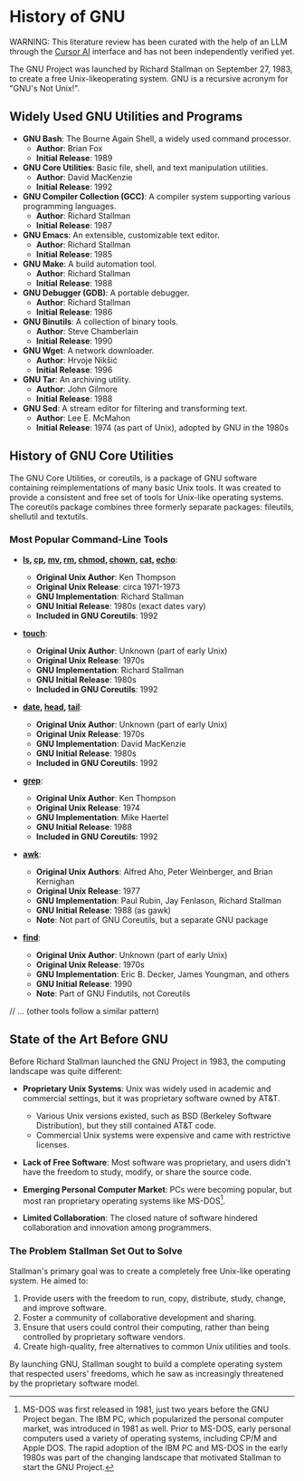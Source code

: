  # History of GNU

WARNING: This literature review has been curated with the help of an LLM through the [Cursor AI](https://www.cursor.com/) interface and has not been independently verified yet.

The GNU Project was launched by Richard Stallman on September 27, 1983, to create a free Unix-likeoperating system. GNU is a recursive acronym for
"GNU's Not Unix!".
## Widely Used GNU Utilities and Programs

- **GNU Bash**: The Bourne Again Shell, a widely used command processor.
  - **Author**: Brian Fox
  - **Initial Release**: 1989
- **GNU Core Utilities**: Basic file, shell, and text manipulation utilities.
  - **Author**: David MacKenzie
  - **Initial Release**: 1992
- **GNU Compiler Collection (GCC)**: A compiler system supporting various programming languages.
  - **Author**: Richard Stallman
  - **Initial Release**: 1987
- **GNU Emacs**: An extensible, customizable text editor.
  - **Author**: Richard Stallman
  - **Initial Release**: 1985
- **GNU Make**: A build automation tool.
  - **Author**: Richard Stallman
  - **Initial Release**: 1988
- **GNU Debugger (GDB)**: A portable debugger.
  - **Author**: Richard Stallman
  - **Initial Release**: 1986
- **GNU Binutils**: A collection of binary tools.
  - **Author**: Steve Chamberlain
  - **Initial Release**: 1990
- **GNU Wget**: A network downloader.
  - **Author**: Hrvoje Nikšić
  - **Initial Release**: 1996
- **GNU Tar**: An archiving utility.
  - **Author**: John Gilmore
  - **Initial Release**: 1988
- **GNU Sed**: A stream editor for filtering and transforming text.
  - **Author**: Lee E. McMahon
  - **Initial Release**: 1974 (as part of Unix), adopted by GNU in the 1980s

 ## History of GNU Core Utilities

 The GNU Core Utilities, or coreutils, is a package of GNU software containing reimplementations of many basic Unix tools. It was created to provide a
 consistent and free set of tools for Unix-like operating systems. The coreutils package combines three formerly separate packages: fileutils, shellutil
 and textutils.

 ### Most Popular Command-Line Tools

- **[ls](https://en.wikipedia.org/wiki/Ls), [cp](https://en.wikipedia.org/wiki/Cp_(Unix)), [mv](https://en.wikipedia.org/wiki/Mv), [rm](https://en.wikipedia.org/wiki/Rm_(Unix)), [chmod](https://en.wikipedia.org/wiki/Chmod), [chown](https://en.wikipedia.org/wiki/Chown), [cat](https://en.wikipedia.org/wiki/Cat_(Unix)), [echo](https://en.wikipedia.org/wiki/Echo_(command))**:
  - **Original Unix Author**: Ken Thompson
  - **Original Unix Release**: circa 1971-1973
  - **GNU Implementation**: Richard Stallman
  - **GNU Initial Release**: 1980s (exact dates vary)
  - **Included in GNU Coreutils**: 1992

- **[touch](https://en.wikipedia.org/wiki/Touch_(command))**:
  - **Original Unix Author**: Unknown (part of early Unix)
  - **Original Unix Release**: 1970s
  - **GNU Implementation**: Richard Stallman
  - **GNU Initial Release**: 1980s
  - **Included in GNU Coreutils**: 1992

- **[date](https://en.wikipedia.org/wiki/Date_(Unix)), [head](https://en.wikipedia.org/wiki/Head_(Unix)), [tail](https://en.wikipedia.org/wiki/Tail_(Unix))**:
  - **Original Unix Author**: Unknown (part of early Unix)
  - **Original Unix Release**: 1970s
  - **GNU Implementation**: David MacKenzie
  - **GNU Initial Release**: 1980s
  - **Included in GNU Coreutils**: 1992

- **[grep](https://en.wikipedia.org/wiki/Grep)**:
  - **Original Unix Author**: Ken Thompson
  - **Original Unix Release**: 1974
  - **GNU Implementation**: Mike Haertel
  - **GNU Initial Release**: 1988
  - **Included in GNU Coreutils**: 1992

- **[awk](https://en.wikipedia.org/wiki/AWK)**:
  - **Original Unix Authors**: Alfred Aho, Peter Weinberger, and Brian Kernighan
  - **Original Unix Release**: 1977
  - **GNU Implementation**: Paul Rubin, Jay Fenlason, Richard Stallman
  - **GNU Initial Release**: 1988 (as gawk)
  - **Note**: Not part of GNU Coreutils, but a separate GNU package

- **[find](https://en.wikipedia.org/wiki/Find_(Unix))**:
  - **Original Unix Author**: Unknown (part of early Unix)
  - **Original Unix Release**: 1970s
  - **GNU Implementation**: Eric B. Decker, James Youngman, and others
  - **GNU Initial Release**: 1990
  - **Note**: Part of GNU Findutils, not Coreutils

 // ... (other tools follow a similar pattern)

## State of the Art Before GNU

Before Richard Stallman launched the GNU Project in 1983, the computing landscape was quite different:

- **Proprietary Unix Systems**: Unix was widely used in academic and commercial settings, but it was proprietary software owned by AT&T.
  - Various Unix versions existed, such as BSD (Berkeley Software Distribution), but they still contained AT&T code.
  - Commercial Unix systems were expensive and came with restrictive licenses.

- **Lack of Free Software**: Most software was proprietary, and users didn't have the freedom to study, modify, or share the source code.

- **Emerging Personal Computer Market**: PCs were becoming popular, but most ran proprietary operating systems like MS-DOS[^1].

- **Limited Collaboration**: The closed nature of software hindered collaboration and innovation among programmers.

[^1]: MS-DOS was first released in 1981, just two years before the GNU Project began. The IBM PC, which popularized the personal computer market, was introduced in 1981 as well. Prior to MS-DOS, early personal computers used a variety of operating systems, including CP/M and Apple DOS. The rapid adoption of the IBM PC and MS-DOS in the early 1980s was part of the changing landscape that motivated Stallman to start the GNU Project.

### The Problem Stallman Set Out to Solve

Stallman's primary goal was to create a completely free Unix-like operating system. He aimed to:

1. Provide users with the freedom to run, copy, distribute, study, change, and improve software.
2. Foster a community of collaborative development and sharing.
3. Ensure that users could control their computing, rather than being controlled by proprietary software vendors.
4. Create high-quality, free alternatives to common Unix utilities and tools.

By launching GNU, Stallman sought to build a complete operating system that respected users' freedoms, which he saw as increasingly threatened by the proprietary software model.
